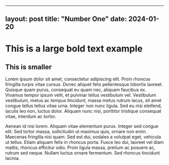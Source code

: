 
---
layout: post
title: "Number One"
date: 2024-01-20
---
# **This is a large bold text example**
## This is smaller

Lorem ipsum dolor sit amet, consectetur adipiscing elit. Proin rhoncus fringilla turpis vitae cursus. Donec aliquet felis pellentesque lobortis laoreet. Quisque quam purus, consequat eu quam nec, aliquam faucibus ex. Vivamus tempor ipsum velit, et pulvinar tellus vestibulum vel. Vestibulum vestibulum, metus ac tempus tincidunt, massa metus rutrum lacus, sit amet congue tellus tellus vitae urna. Integer non nunc ligula. Sed eu nisi eleifend, iaculis leo non, luctus dolor. Aliquam nunc nisi, porttitor tristique consequat vitae, interdum ac tortor.

Aenean id nisi lorem. Aliquam vitae elementum purus. Integer sed congue elit. Sed tortor massa, sollicitudin ut maximus quis, ornare non enim. Maecenas fringilla nisi quam. Sed est dui, sodales a volutpat eget, vehicula ut tellus. Etiam aliquam felis in rhoncus porta. Fusce leo dui, laoreet vel diam mattis, rhoncus efficitur odio. Proin ligula massa, pretium ac posuere ac, rutrum sed neque. Nullam luctus ornare fermentum. Sed rhoncus tincidunt lacinia.